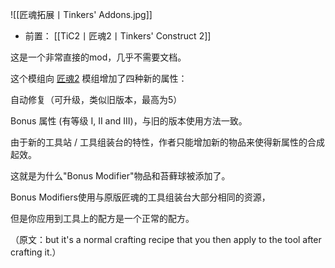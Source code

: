 ![[匠魂拓展丨Tinkers' Addons.jpg]]
- 前置：
 [[TiC2丨匠魂2丨Tinkers' Construct 2]]

这是一个非常直接的mod，几乎不需要文档。

这个模组向 [匠魂2](https://www.mcmod.cn/class/683.html "匠魂2") 模组增加了四种新的属性：

自动修复（可升级，类似旧版本，最高为5）

Bonus 属性 (有等级 I, II and III)，与旧的版本使用方法一致。

  

由于新的工具站 / 工具组装台的特性，作者只能增加新的物品来使得新属性的合成起效。

这就是为什么"Bonus Modifier"物品和苔藓球被添加了。

Bonus Modifiers使用与原版匠魂的工具组装台大部分相同的资源，

但是你应用到工具上的配方是一个正常的配方。

（原文：but it's a normal crafting recipe that you then apply to the tool after crafting it.）